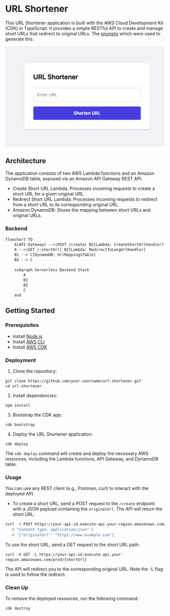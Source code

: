 # URL Shortener

This URL Shortener application is built with the AWS Cloud Development Kit (CDK) in TypeScript. It provides a simple RESTful API to create and manage short URLs that redirect to original URLs. The [prompts](./prompt.md) which were used to generate this.

![Screenshot](./url-shortener-frontend/screenshot.png)

## Architecture

The application consists of two AWS Lambda functions and an Amazon DynamoDB table, exposed via an Amazon API Gateway REST API.

- Create Short URL Lambda: Processes incoming requests to create a short URL for a given original URL.
- Redirect Short URL Lambda: Processes incoming requests to redirect from a short URL to its corresponding original URL.
- Amazon DynamoDB: Stores the mapping between short URLs and original URLs.

### Backend

```mermaid
flowchart TD
    A[API Gateway] -->|POST /create| B1[Lambda: CreateShortUrlHandler]
    A -->|GET /:shortUrl| B2[Lambda: RedirectToLongUrlHandler]
    B1 --> C[DynamoDB: UrlMappingsTable]
    B2 --> C

    subgraph Serverless Backend Stack
        A
        B1
        B2
        C
    end

```

## Getting Started

### Prerequisites

- Install [Node.js](https://nodejs.org/en/download/)
- Install [AWS CLI](https://docs.aws.amazon.com/cli/latest/userguide/install-cliv2.html)
- Install [AWS CDK](https://docs.aws.amazon.com/cdk/latest/guide/getting_started.html)

### Deployment

1. Clone the repository:

```
git clone https://github.com/your-username/url-shortener.git
cd url-shortener
```


2. Install dependencies:

```
npm install
```


3. Bootstrap the CDK app:

```
cdk bootstrap
```

4. Deploy the URL Shortener application:

```
cdk deploy
```

The `cdk deploy` command will create and deploy the necessary AWS resources, including the Lambda functions, API Gateway, and DynamoDB table.

### Usage

You can use any REST client (e.g., Postman, curl) to interact with the deployed API.

- To create a short URL, send a POST request to the `/create` endpoint with a JSON payload containing the `originalUrl`. The API will return the short URL:

```sh
curl -X POST https://your-api-id.execute-api.your-region.amazonaws.com/prod/create \
  -H "Content-Type: application/json" \
  -d '{"originalUrl": "https://www.example.com"}'
```

To use the short URL, send a GET request to the short URL path:

```
curl -X GET -L https://your-api-id.execute-api.your-region.amazonaws.com/prod/{shortUrl}

```

The API will redirect you to the corresponding original URL. Note the -L flag is used to follow the redirect.

### Clean Up

To remove the deployed resources, run the following command:

```
cdk destroy
```
